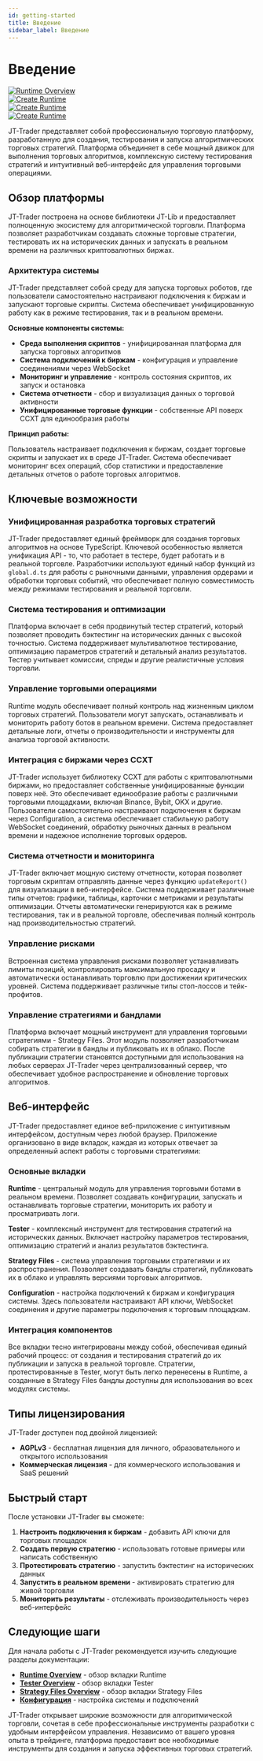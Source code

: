 ```yaml
---
id: getting-started
title: Введение
sidebar_label: Введение
---
```


# Введение

<div className="thumbnail-container">
  <div className="thumbnail-item">
    <a href="/jt-lab-docs/images/runtime-intro.png" target="_blank">
      <img src="/jt-lab-docs/images/thumbnails/runtime-intro-thumb.png" alt="Runtime Overview" className="thumbnail-image" />
    </a>    
  </div>

  <div className="thumbnail-item">
    <a href="/jt-lab-docs/images/create-runtime-intro.png" target="_blank">
      <img src="/jt-lab-docs/images/thumbnails/create-runtime-intro-thumb.png" alt="Create Runtime" className="thumbnail-image" />
    </a>    
  </div>

  <div className="thumbnail-item">
    <a href="/jt-lab-docs/images/tester-intro.png" target="_blank">
      <img src="/jt-lab-docs/images/thumbnails/tester-intro-thumb.png" alt="Create Runtime" className="thumbnail-image" />
    </a>    
  </div>

   <div className="thumbnail-item">
    <a href="/jt-lab-docs/images/create-scenarion-tester-intro.png" target="_blank">
      <img src="/jt-lab-docs/images/thumbnails/create-scenarion-tester-intro-thumb.png" alt="Create Runtime" className="thumbnail-image" />
    </a>    
  </div>

  <!-- <div className="thumbnail-item">
    <a href="/jt-lab-docs/images/tester-full-report-intro.png" target="_blank">
      <img src="/jt-lab-docs/images/thumbnails/tester-full-report-intro-thumb.png" alt="Create Runtime" className="thumbnail-image" />
    </a>    
  </div> -->

  <!-- <div className="thumbnail-item">
    <a href="/jt-lab-docs/images/strategy-files-intro.png" target="_blank">
      <img src="/jt-lab-docs/images/thumbnails/strategy-files-intro-thumb.png" alt="Create Runtime" className="thumbnail-image" />
    </a>    
  </div> -->
<!-- 
  <div className="thumbnail-item">
    <a href="/jt-lab-docs/images/config-intro.png" target="_blank">
      <img src="/jt-lab-docs/images/thumbnails/config-intro-thumb.png" alt="Create Runtime" className="thumbnail-image" />
    </a>    
  </div> -->
  

</div>

JT-Trader представляет собой профессиональную торговую платформу, разработанную для создания, тестирования и запуска алгоритмических торговых стратегий. Платформа объединяет в себе мощный движок для выполнения торговых алгоритмов, комплексную систему тестирования стратегий и интуитивный веб-интерфейс для управления торговыми операциями.

## Обзор платформы

JT-Trader построена на основе библиотеки JT-Lib и предоставляет полноценную экосистему для алгоритмической торговли. Платформа позволяет разработчикам создавать сложные торговые стратегии, тестировать их на исторических данных и запускать в реальном времени на различных криптовалютных биржах.

### Архитектура системы

JT-Trader представляет собой среду для запуска торговых роботов, где пользователи самостоятельно настраивают подключения к биржам и запускают торговые скрипты. Система обеспечивает унифицированную работу как в режиме тестирования, так и в реальном времени.

**Основные компоненты системы:**

- **Среда выполнения скриптов** - унифицированная платформа для запуска торговых алгоритмов
- **Система подключений к биржам** - конфигурация и управление соединениями через WebSocket
- **Мониторинг и управление** - контроль состояния скриптов, их запуск и остановка
- **Система отчетности** - сбор и визуализация данных о торговой активности
- **Унифицированные торговые функции** - собственные API поверх CCXT для единообразия работы

**Принцип работы:**

Пользователь настраивает подключения к биржам, создает торговые скрипты и запускает их в среде JT-Trader. Система обеспечивает мониторинг всех операций, сбор статистики и предоставление детальных отчетов о работе торговых алгоритмов.

## Ключевые возможности

### Унифицированная разработка торговых стратегий

JT-Trader предоставляет единый фреймворк для создания торговых алгоритмов на основе TypeScript. Ключевой особенностью является унификация API - то, что работает в тестере, будет работать и в реальной торговле. Разработчики используют единый набор функций из `global.d.ts` для работы с рыночными данными, управления ордерами и обработки торговых событий, что обеспечивает полную совместимость между режимами тестирования и реальной торговли.

### Система тестирования и оптимизации

Платформа включает в себя продвинутый тестер стратегий, который позволяет проводить бэктестинг на исторических данных с высокой точностью. Система поддерживает мультивалютное тестирование, оптимизацию параметров стратегий и детальный анализ результатов. Тестер учитывает комиссии, спреды и другие реалистичные условия торговли.

### Управление торговыми операциями

Runtime модуль обеспечивает полный контроль над жизненным циклом торговых стратегий. Пользователи могут запускать, останавливать и мониторить работу ботов в реальном времени. Система предоставляет детальные логи, отчеты о производительности и инструменты для анализа торговой активности.

### Интеграция с биржами через CCXT

JT-Trader использует библиотеку CCXT для работы с криптовалютными биржами, но предоставляет собственные унифицированные функции поверх неё. Это обеспечивает единообразие работы с различными торговыми площадками, включая Binance, Bybit, OKX и другие. Пользователи самостоятельно настраивают подключения к биржам через Configuration, а система обеспечивает стабильную работу WebSocket соединений, обработку рыночных данных в реальном времени и надежное исполнение торговых ордеров.

### Система отчетности и мониторинга

JT-Trader включает мощную систему отчетности, которая позволяет торговым скриптам отправлять данные через функцию `updateReport()` для визуализации в веб-интерфейсе. Система поддерживает различные типы отчетов: графики, таблицы, карточки с метриками и результаты оптимизации. Отчеты автоматически генерируются как в режиме тестирования, так и в реальной торговле, обеспечивая полный контроль над производительностью стратегий.

### Управление рисками

Встроенная система управления рисками позволяет устанавливать лимиты позиций, контролировать максимальную просадку и автоматически останавливать торговлю при достижении критических уровней. Система поддерживает различные типы стоп-лоссов и тейк-профитов.

### Управление стратегиями и бандлами

Платформа включает мощный инструмент для управления торговыми стратегиями - Strategy Files. Этот модуль позволяет разработчикам собирать стратегии в бандлы и публиковать их в облако. После публикации стратегии становятся доступными для использования на любых серверах JT-Trader через централизованный сервер, что обеспечивает удобное распространение и обновление торговых алгоритмов.

## Веб-интерфейс

JT-Trader предоставляет единое веб-приложение с интуитивным интерфейсом, доступным через любой браузер. Приложение организовано в виде вкладок, каждая из которых отвечает за определенный аспект работы с торговыми стратегиями:

### Основные вкладки

**Runtime** - центральный модуль для управления торговыми ботами в реальном времени. Позволяет создавать конфигурации, запускать и останавливать торговые стратегии, мониторить их работу и просматривать логи.

**Tester** - комплексный инструмент для тестирования стратегий на исторических данных. Включает настройку параметров тестирования, оптимизацию стратегий и анализ результатов бэктестинга.

**Strategy Files** - система управления торговыми стратегиями и их распространения. Позволяет создавать бандлы стратегий, публиковать их в облако и управлять версиями торговых алгоритмов.

**Configuration** - настройка подключений к биржам и конфигурация системы. Здесь пользователи настраивают API ключи, WebSocket соединения и другие параметры подключения к торговым площадкам.

### Интеграция компонентов

Все вкладки тесно интегрированы между собой, обеспечивая единый рабочий процесс: от создания и тестирования стратегий до их публикации и запуска в реальной торговле. Стратегии, протестированные в Tester, могут быть легко перенесены в Runtime, а созданные в Strategy Files бандлы доступны для использования во всех модулях системы.

## Типы лицензирования

JT-Trader доступен под двойной лицензией:

- **AGPLv3** - бесплатная лицензия для личного, образовательного и открытого использования
- **Коммерческая лицензия** - для коммерческого использования и SaaS решений

## Быстрый старт

После установки JT-Trader вы сможете:

1. **Настроить подключения к биржам** - добавить API ключи для торговых площадок
2. **Создать первую стратегию** - использовать готовые примеры или написать собственную
3. **Протестировать стратегию** - запустить бэктестинг на исторических данных
4. **Запустить в реальном времени** - активировать стратегию для живой торговли
5. **Мониторить результаты** - отслеживать производительность через веб-интерфейс

## Следующие шаги

Для начала работы с JT-Trader рекомендуется изучить следующие разделы документации:

- **[Runtime Overview](runtime-overview)** - обзор вкладки Runtime
- **[Tester Overview](tester-overview)** - обзор вкладки Tester
- **[Strategy Files Overview](strategy-files-overview)** - обзор вкладки Strategy Files
- **[Конфигурация](configuration)** - настройка системы и подключений

JT-Trader открывает широкие возможности для алгоритмической торговли, сочетая в себе профессиональные инструменты разработки с удобным интерфейсом управления. Независимо от вашего уровня опыта в трейдинге, платформа предоставит все необходимые инструменты для создания и запуска эффективных торговых стратегий.
